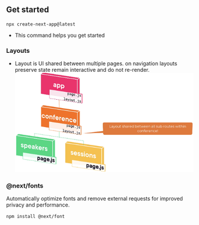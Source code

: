 ## Get started
```
npx create-next-app@latest
```
- This command helps you get started 

### Layouts
- Layout is UI shared between multiple pages. on navigation layouts preserve state remain interactive and do not re-render.
![Alt text](Layouts-explained.png)

### @next/fonts
Automatically optimize fonts and remove external requests for improved privacy and performance.
```
npm install @next/font
```